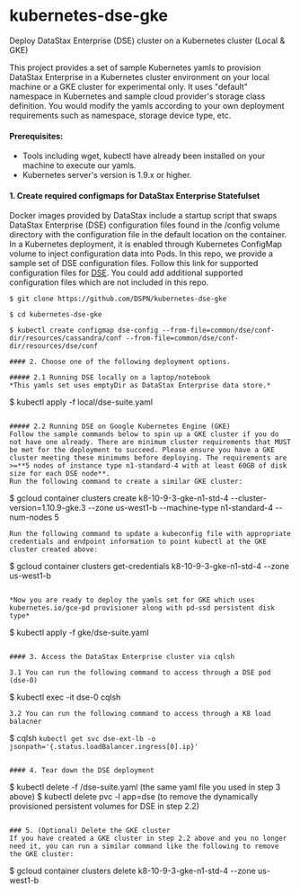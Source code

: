 # kubernetes-dse-gke
Deploy DataStax Enterprise (DSE) cluster on a Kubernetes cluster (Local & GKE)

This project provides a set of sample Kubernetes yamls to provision DataStax Enterprise in a Kubernetes cluster environment on your local machine or a GKE cluster for experimental only. It uses "default" namespace in Kubernetes and sample cloud provider's storage class definition. You would modify the yamls according to your own deployment requirements such as namespace, storage device type, etc.

#### Prerequisites:
* Tools including wget, kubectl have already been installed on your machine to execute our yamls.
* Kubernetes server's version is 1.9.x or higher. 

#### 1. Create required configmaps for DataStax Enterprise Statefulset
Docker images provided by DataStax include a startup script that swaps DataStax Enterprise (DSE) configuration files found in the /config volume directory with the configuration file in the default location on the container. In a Kubernetes deployment, it is enabled through Kubernetes ConfigMap volume to inject configuration data into Pods. 
In this repo, we provide a sample set of DSE configuration files.  Follow this link for supported configuration files for [DSE](https://github.com/datastax/docker-images/blob/master/server/6.0/files/overwritable-conf-files).  You could add additional supported configuration files which are not included in this repo. 
```
$ git clone https://github.com/DSPN/kubernetes-dse-gke

$ cd kubernetes-dse-gke

$ kubectl create configmap dse-config --from-file=common/dse/conf-dir/resources/cassandra/conf --from-file=common/dse/conf-dir/resources/dse/conf

#### 2. Choose one of the following deployment options.

##### 2.1 Running DSE locally on a laptop/notebook
*This yamls set uses emptyDir as DataStax Enterprise data store.*
```
$ kubectl apply -f local/dse-suite.yaml
```

##### 2.2 Running DSE on Google Kubernetes Engine (GKE) 
Follow the sample commands below to spin up a GKE cluster if you do not have one already. There are minimum cluster requirements that MUST be met for the deployment to succeed. Please ensure you have a GKE cluster meeting these minimums before deploying. The requirements are >=**5 nodes of instance type n1-standard-4 with at least 60GB of disk size for each DSE node**.
Run the following command to create a similar GKE cluster:
```
$ gcloud container clusters create k8-10-9-3-gke-n1-std-4 --cluster-version=1.10.9-gke.3 --zone us-west1-b --machine-type n1-standard-4  --num-nodes 5
```
Run the following command to update a kubeconfig file with appropriate credentials and endpoint information to point kubectl at the GKE cluster created above:
```
$ gcloud container clusters get-credentials k8-10-9-3-gke-n1-std-4 --zone us-west1-b
```

*Now you are ready to deploy the yamls set for GKE which uses kubernetes.io/gce-pd provisioner along with pd-ssd persistent disk type*
```
$ kubectl apply -f gke/dse-suite.yaml
```

#### 3. Access the DataStax Enterprise cluster via cqlsh

3.1 You can run the following command to access through a DSE pod (dse-0)
```
$ kubectl exec -it dse-0 cqlsh
```
3.2 You can run the following command to access through a K8 load balacner
```
$ cqlsh `kubectl get svc dse-ext-lb -o jsonpath='{.status.loadBalancer.ingress[0].ip}'`
```

#### 4. Tear down the DSE deployment
```
$ kubectl delete -f <your cloud platform choice>/dse-suite.yaml (the same yaml file you used in step 3 above)
$ kubectl delete pvc -l app=dse (to remove the dynamically provisioned persistent volumes for DSE in step 2.2)
```

### 5. (Optional) Delete the GKE cluster
If you have created a GKE cluster in step 2.2 above and you no longer need it, you can run a similar command like the following to remove the GKE cluster:
```
$ gcloud container clusters delete k8-10-9-3-gke-n1-std-4 --zone us-west1-b
```
